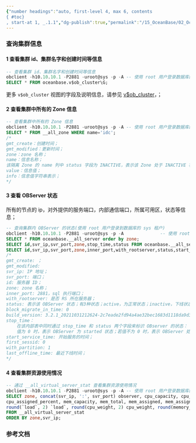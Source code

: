 ```yaml
---
{"number headings":"auto, first-level 4, max 6, contents
{ #toc}
, start-at 1, _.1.1","dg-publish":true,"permalink":"/15_OceanBase/02_OceanBase 基本操作/集群和多租户管理/查询集群信息/","dgPassFrontmatter":true}
---
```



### 查询集群信息
#### 1 查看集群 id、集群名字和创建时间等信息  
```sql  
-- 查看集群 id、集群名字和创建时间等信息  
obclient -h10.10.10.1 -P2881 -uroot@sys -p -A -- 使用 root 用户登录数据库的 sys 租户  
SELECT * FROM oceanbase.v$ob_cluster\G;  
```  
更多 `v$ob_cluster` 视图的字段及说明信息，请参见 [v$ob_cluster](https://www.oceanbase.com/docs/enterprise-oceanbase-database-cn-10000000000945272)，； 
  
#### 2 查看集群中所有的 Zone 信息  
```sql  
-- 查看集群中所有的 Zone 信息  
obclient -h10.10.10.1 -P2881 -uroot@sys -p -A -- 使用 root 用户登录数据库的 sys 租户  
SELECT * FROM __all_zone WHERE name='idc';  
/*  
gmt_create：创建时间；  
gmt_modified：更新时间；  
zone：zone 名称；  
name：信息名称；  
该隔离 Zone 的 name 列中 status 字段为 INACTIVE，表示该 Zone 处于 INACTIVE 状态；  
value：信息值；  
info：信息值字符串表示；  
*/  
```  
  
#### 3 查看 OBServer 状态
所有的节点的 ip，对外提供的服务端口，内部通信端口，所属可用区，状态等信息；

```sql  
-- 查询集群内 OBServer 的状态(使用 root 用户登录到数据库的 sys 租户)  
obclient -h10.10.10.1 -P2881 -uroot@sys -p -A              -- 使用 root 用户登录数据库的 sys 租户
SELECT * FROM oceanbase.__all_server order by zone;  
SELECT id,svr_ip,svr_port,zone,stop_time,status FROM oceanbase.__all_server order by zone;  
SELECT id,svr_ip,svr_port,zone,inner_port,with_rootserver,status,start_service_time,last_offline_time FROM oceanbase.__all_server;  
/*  
gmt_create: ；  
gmt_modified:  
svr_ip: IP 地址；  
svr_port: 端口；  
id: 服务器 ID；  
zone: zone 名称；  
inner_port: 2881，sql 执行端口；  
with_rootserver: 是否 RS 所在服务器；  
status: 表示该 OBServer 状态；有3种状态；active，为正常状态；inactive，下线状态；deleting，正在被删除； 
block_migrate_in_time: 0  
build_version: 3.2.1_20211031212624-2c7eade2fd94a4ae32bec1683d1118da9d30cf8b(Oct 31 2021 22:03:03)  
stop_time：
	在该内部表中同时通过 stop_time 和 status 两个字段来标识 OBserver 的状态：  
	值为 0 时，表示 OBServer 为 started 状态；若值不为 0 时，表示 OBServer 处于 stopped 状态，且此时的值为 OBServer 被 Stop 的时间戳；  
start_service_time: 开始服务的时间；  
first_sessid: 0  
with_partition: 1  
last_offline_time: 最近下线时间；  
*/ 
```  
  
#### 4 查看集群资源使用情况  
```sql  
-- 通过 __all_virtual_server_stat 查看集群资源使用情况  
obclient -h10.10.10.1 -P2881 -uroot@sys -p -A -- 使用 root 用户登录数据库的 sys 租户  
SELECT zone, concat(svr_ip, ':', svr_port) observer, cpu_capacity, cpu_total, cpu_assigned,  
cpu_assigned_percent, mem_capacity, mem_total, mem_assigned, mem_assigned_percent, unit_Num,  
round(`load`, 2) `load`, round(cpu_weight, 2) cpu_weight, round(memory_weight, 2) mem_weight, leader_count  
FROM __all_virtual_server_stat  
ORDER BY zone,svr_ip;  
```  




### 参考文档



